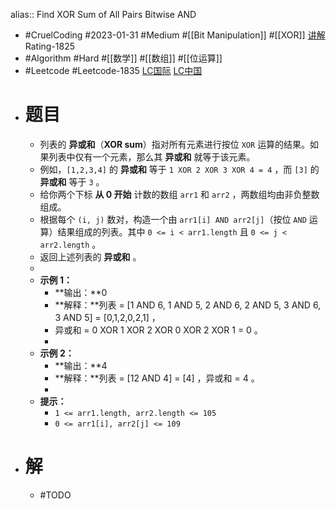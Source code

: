 alias:: Find XOR Sum of All Pairs Bitwise AND

- #CruelCoding #2023-01-31 #Medium #[[Bit Manipulation]] #[[XOR]] [讲解](https://youtu.be/W0tTPpOgTxM) Rating-1825
- #Algorithm #Hard #[[数学]] #[[数组]] #[[位运算]]
- #Leetcode #Leetcode-1835 [LC国际](https://leetcode.com/problems/find-xor-sum-of-all-pairs-bitwise-and/) [LC中国](https://leetcode.cn/problems/find-xor-sum-of-all-pairs-bitwise-and/)
- # 题目
	- 列表的 **异或和**（**XOR sum**）指对所有元素进行按位 `XOR` 运算的结果。如果列表中仅有一个元素，那么其 **异或和** 就等于该元素。
	- 例如，`[1,2,3,4]` 的 **异或和** 等于 `1 XOR 2 XOR 3 XOR 4 = 4` ，而 `[3]` 的 **异或和** 等于 `3` 。
	- 给你两个下标 **从 0 开始** 计数的数组 `arr1` 和 `arr2` ，两数组均由非负整数组成。
	- 根据每个 `(i, j)` 数对，构造一个由 `arr1[i] AND arr2[j]`（按位 `AND` 运算）结果组成的列表。其中 `0 <= i < arr1.length` 且 `0 <= j < arr2.length` 。
	- 返回上述列表的 **异或和** 。
	-
	- **示例 1：**
		- **输出：**0
		- **解释：**列表 = [1 AND 6, 1 AND 5, 2 AND 6, 2 AND 5, 3 AND 6, 3 AND 5] = [0,1,2,0,2,1] ，
		- 异或和 = 0 XOR 1 XOR 2 XOR 0 XOR 2 XOR 1 = 0 。
		-
	- **示例 2：**
		- **输出：**4
		- **解释：**列表 = [12 AND 4] = [4] ，异或和 = 4 。
		-
	- **提示：**
		- `1 <= arr1.length, arr2.length <= 105`
		- `0 <= arr1[i], arr2[j] <= 109`
- # 解
	- #TODO